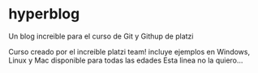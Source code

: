 # hyperblog
Un blog increible para el curso de Git y Githup de platzi

Curso creado por el increible platzi team! 
incluye ejemplos en Windows, Linux y Mac
disponible para todas las edades 
Esta linea no la quiero...